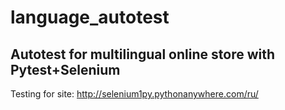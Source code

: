 # language_autotest
## Autotest for multilingual online store with Pytest+Selenium
Testing for site: http://selenium1py.pythonanywhere.com/ru/
